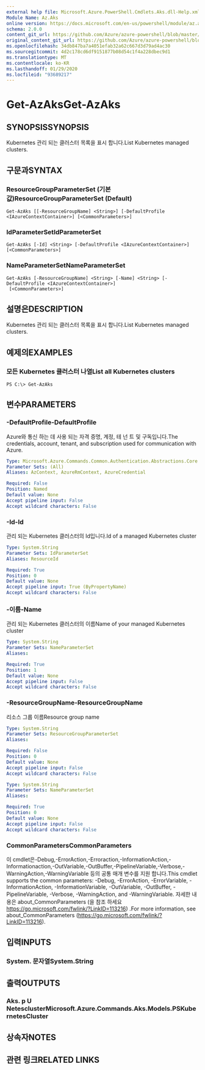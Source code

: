 ```yaml
---
external help file: Microsoft.Azure.PowerShell.Cmdlets.Aks.dll-Help.xml
Module Name: Az.Aks
online version: https://docs.microsoft.com/en-us/powershell/module/az.aks/get-azaks
schema: 2.0.0
content_git_url: https://github.com/Azure/azure-powershell/blob/master/src/Aks/Aks/help/Get-AzAks.md
original_content_git_url: https://github.com/Azure/azure-powershell/blob/master/src/Aks/Aks/help/Get-AzAks.md
ms.openlocfilehash: 34db847ba7a4051efab32a62c667d3d79ad4ac30
ms.sourcegitcommit: 4d2c178cd6df9151877b08d54c1f4a228dbec9d1
ms.translationtype: MT
ms.contentlocale: ko-KR
ms.lasthandoff: 01/29/2020
ms.locfileid: "93689217"
---
```

# <span data-ttu-id="47027-101">Get-AzAks</span><span class="sxs-lookup"><span data-stu-id="47027-101">Get-AzAks</span></span>

## <span data-ttu-id="47027-102">SYNOPSIS</span><span class="sxs-lookup"><span data-stu-id="47027-102">SYNOPSIS</span></span>
<span data-ttu-id="47027-103">Kubernetes 관리 되는 클러스터 목록을 표시 합니다.</span><span class="sxs-lookup"><span data-stu-id="47027-103">List Kubernetes managed clusters.</span></span>

## <span data-ttu-id="47027-104">구문과</span><span class="sxs-lookup"><span data-stu-id="47027-104">SYNTAX</span></span>

### <span data-ttu-id="47027-105">ResourceGroupParameterSet (기본값)</span><span class="sxs-lookup"><span data-stu-id="47027-105">ResourceGroupParameterSet (Default)</span></span>
```
Get-AzAks [[-ResourceGroupName] <String>] [-DefaultProfile <IAzureContextContainer>] [<CommonParameters>]
```

### <span data-ttu-id="47027-106">IdParameterSet</span><span class="sxs-lookup"><span data-stu-id="47027-106">IdParameterSet</span></span>
```
Get-AzAks [-Id] <String> [-DefaultProfile <IAzureContextContainer>] [<CommonParameters>]
```

### <span data-ttu-id="47027-107">NameParameterSet</span><span class="sxs-lookup"><span data-stu-id="47027-107">NameParameterSet</span></span>
```
Get-AzAks [-ResourceGroupName] <String> [-Name] <String> [-DefaultProfile <IAzureContextContainer>]
 [<CommonParameters>]
```

## <span data-ttu-id="47027-108">설명은</span><span class="sxs-lookup"><span data-stu-id="47027-108">DESCRIPTION</span></span>
<span data-ttu-id="47027-109">Kubernetes 관리 되는 클러스터 목록을 표시 합니다.</span><span class="sxs-lookup"><span data-stu-id="47027-109">List Kubernetes managed clusters.</span></span>

## <span data-ttu-id="47027-110">예제의</span><span class="sxs-lookup"><span data-stu-id="47027-110">EXAMPLES</span></span>

### <span data-ttu-id="47027-111">모든 Kubernetes 클러스터 나열</span><span class="sxs-lookup"><span data-stu-id="47027-111">List all Kubernetes clusters</span></span>
```
PS C:\> Get-AzAks
```

## <span data-ttu-id="47027-112">변수</span><span class="sxs-lookup"><span data-stu-id="47027-112">PARAMETERS</span></span>

### <span data-ttu-id="47027-113">-DefaultProfile</span><span class="sxs-lookup"><span data-stu-id="47027-113">-DefaultProfile</span></span>
<span data-ttu-id="47027-114">Azure와 통신 하는 데 사용 되는 자격 증명, 계정, 테 넌 트 및 구독입니다.</span><span class="sxs-lookup"><span data-stu-id="47027-114">The credentials, account, tenant, and subscription used for communication with Azure.</span></span>

```yaml
Type: Microsoft.Azure.Commands.Common.Authentication.Abstractions.Core.IAzureContextContainer
Parameter Sets: (All)
Aliases: AzContext, AzureRmContext, AzureCredential

Required: False
Position: Named
Default value: None
Accept pipeline input: False
Accept wildcard characters: False
```

### <span data-ttu-id="47027-115">-Id</span><span class="sxs-lookup"><span data-stu-id="47027-115">-Id</span></span>
<span data-ttu-id="47027-116">관리 되는 Kubernetes 클러스터의 Id입니다.</span><span class="sxs-lookup"><span data-stu-id="47027-116">Id of a managed Kubernetes cluster</span></span>

```yaml
Type: System.String
Parameter Sets: IdParameterSet
Aliases: ResourceId

Required: True
Position: 0
Default value: None
Accept pipeline input: True (ByPropertyName)
Accept wildcard characters: False
```

### <span data-ttu-id="47027-117">-이름</span><span class="sxs-lookup"><span data-stu-id="47027-117">-Name</span></span>
<span data-ttu-id="47027-118">관리 되는 Kubernetes 클러스터의 이름</span><span class="sxs-lookup"><span data-stu-id="47027-118">Name of your managed Kubernetes cluster</span></span>

```yaml
Type: System.String
Parameter Sets: NameParameterSet
Aliases:

Required: True
Position: 1
Default value: None
Accept pipeline input: False
Accept wildcard characters: False
```

### <span data-ttu-id="47027-119">-ResourceGroupName</span><span class="sxs-lookup"><span data-stu-id="47027-119">-ResourceGroupName</span></span>
<span data-ttu-id="47027-120">리소스 그룹 이름</span><span class="sxs-lookup"><span data-stu-id="47027-120">Resource group name</span></span>

```yaml
Type: System.String
Parameter Sets: ResourceGroupParameterSet
Aliases:

Required: False
Position: 0
Default value: None
Accept pipeline input: False
Accept wildcard characters: False
```

```yaml
Type: System.String
Parameter Sets: NameParameterSet
Aliases:

Required: True
Position: 0
Default value: None
Accept pipeline input: False
Accept wildcard characters: False
```

### <span data-ttu-id="47027-121">CommonParameters</span><span class="sxs-lookup"><span data-stu-id="47027-121">CommonParameters</span></span>
<span data-ttu-id="47027-122">이 cmdlet은-Debug,-ErrorAction,-Erroraction,-InformationAction,-Informationaction,-OutVariable,-OutBuffer,-PipelineVariable,-Verbose,-WarningAction,-WarningVariable 등의 공통 매개 변수를 지원 합니다.</span><span class="sxs-lookup"><span data-stu-id="47027-122">This cmdlet supports the common parameters: -Debug, -ErrorAction, -ErrorVariable, -InformationAction, -InformationVariable, -OutVariable, -OutBuffer, -PipelineVariable, -Verbose, -WarningAction, and -WarningVariable.</span></span> <span data-ttu-id="47027-123">자세한 내용은 about_CommonParameters (을 참조 하세요 https://go.microsoft.com/fwlink/?LinkID=113216) .</span><span class="sxs-lookup"><span data-stu-id="47027-123">For more information, see about_CommonParameters (https://go.microsoft.com/fwlink/?LinkID=113216).</span></span>

## <span data-ttu-id="47027-124">입력</span><span class="sxs-lookup"><span data-stu-id="47027-124">INPUTS</span></span>

### <span data-ttu-id="47027-125">System. 문자열</span><span class="sxs-lookup"><span data-stu-id="47027-125">System.String</span></span>

## <span data-ttu-id="47027-126">출력</span><span class="sxs-lookup"><span data-stu-id="47027-126">OUTPUTS</span></span>

### <span data-ttu-id="47027-127">Aks. p U Netescluster</span><span class="sxs-lookup"><span data-stu-id="47027-127">Microsoft.Azure.Commands.Aks.Models.PSKubernetesCluster</span></span>

## <span data-ttu-id="47027-128">상속자</span><span class="sxs-lookup"><span data-stu-id="47027-128">NOTES</span></span>

## <span data-ttu-id="47027-129">관련 링크</span><span class="sxs-lookup"><span data-stu-id="47027-129">RELATED LINKS</span></span>
